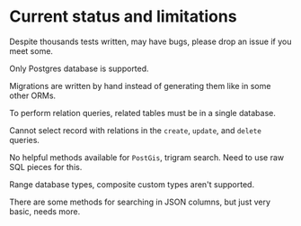 # Current status and limitations

Despite thousands tests written, may have bugs, please drop an issue if you meet some.

Only Postgres database is supported.

Migrations are written by hand instead of generating them like in some other ORMs.

To perform relation queries, related tables must be in a single database.

Cannot select record with relations in the `create`, `update`, and `delete` queries.

No helpful methods available for `PostGis`, trigram search. Need to use raw SQL pieces for this.

Range database types, composite custom types aren't supported.

There are some methods for searching in JSON columns, but just very basic, needs more.

